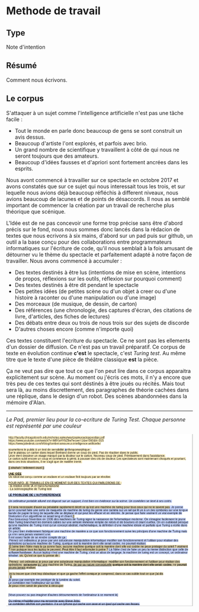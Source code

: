 Methode de travail
==================

Type
----

Note d'intention

Résumé
------

Comment nous écrivons.

Le corpus
---------

S'attaquer à un sujet comme l'intelligence artificielle n'est pas une tâche facile :
-   Tout le monde en parle donc beaucoup de gens se sont construit un avis dessus.
-   Beaucoup d'artiste l'ont explorés, et parfois avec brio.
-   Un grand nombre de scientifique y travaillent à côté de qui nous ne seront toujours que des amateurs.
-   Beaucoup d'idées fausses et d'apriori sont fortement ancrées dans les esprits.

Nous avont commencé à travailler sur ce spectacle en octobre 2017 et avons constatés que sur ce sujet qui nous interessait tous les trois, et sur lequelle nous avions déjà beaucoup réfléchis à different niveaux, nous avions beaucoup de lacunes et de points de désaccords. Il nous as semblé important de commencer la création par un travail de recherche plus théorique que scénique.

L'Idée est de ne pas concevoir une forme trop précise sans être d'abord précis sur le fond, nous nous sommes donc lancés dans la rédacion de textes que nous ecrivons à six mains, d'abord sur un pad puis sur github, un outil a la base conçu pour des collaborations entre programmateurs informatiques sur l'écriture de code, qu'il nous semblait à la fois amusant de détourner vu le thème du spectacle et parfaitement adapté à notre façon de travailler. Nous avons commencé à accumuler :

-   Des textes destinés à être lus (intentions de mise en scène, intentions de propos, réflexions sur les outils, réflexion sur pourquoi comment)
-   Des textes destinés à être dit pendant le spectacle
-   Des petites idées (de petites scène ou d'un objet à creer ou d'une histoire à raconter ou d'une manipulation ou d'une image)
-   Des morceaux (de musique, de dessin, de carton)
-   Des références (une chronologie, des captures d'écran, des citations de livre, d'articles, des fiches de lectures)
-   Des débats entre deux ou trois de nous trois sur des sujets de discorde
-   D'autres choses encore (comme n'importe quoi)

Ces textes constituent l'ecriture du spectacle. Ce ne sont pas les ellements d'un dossier de diffusion. Ce n'est pas un travail préparatif. Ce corpus de texte en évolution continue **c'est** le spectacle, c'est *Turing test*. Au même titre que le texte d'une pièce de théâtre classique **est** la pièce.

Ça ne veut pas dire que tout ce que l'on peut lire dans ce corpus apparaitra explicitement sur scène. Au moment ou j'écris ces mots, il n'y a encore que très peu de ces textes qui sont déstinés à être joués ou récités. Mais tout sera là, au moins discrettement, des paragraphes de théorie cachées dans une réplique, dans le design d'un robot. Des scènes abandonnées dans la mémoire d'Alan.

---------------------------------------------------------------------------------------------------------------------------

*Le Pad, premier lieu pour la co-ecriture de Turing Test. Chaque personne est représenté par une couleur*

![Le Pad, premier lieu d'écriture de Turing Test](../ressources/cde-pad.png)

